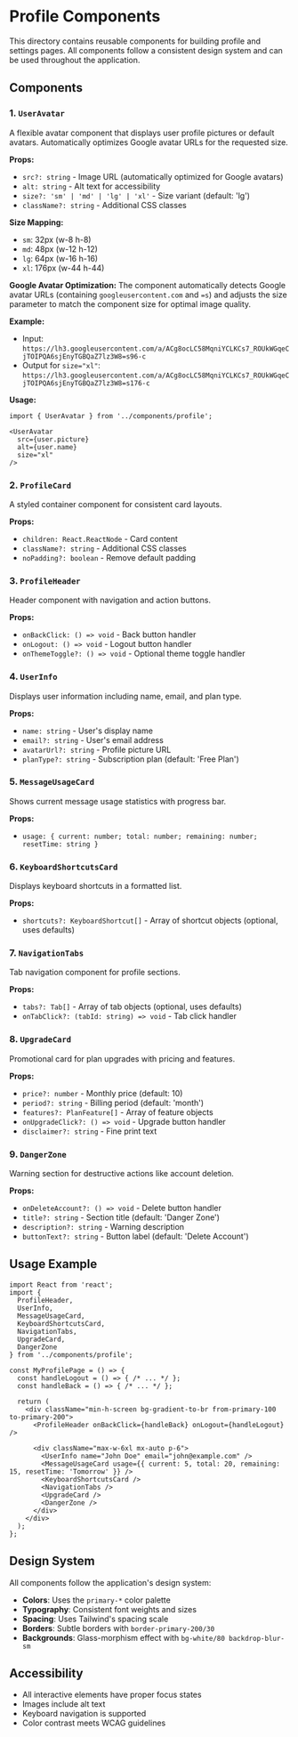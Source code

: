 # Profile Components

This directory contains reusable components for building profile and settings pages. All components follow a consistent design system and can be used throughout the application.

## Components

### 1. `UserAvatar`
A flexible avatar component that displays user profile pictures or default avatars. Automatically optimizes Google avatar URLs for the requested size.

**Props:**
- `src?: string` - Image URL (automatically optimized for Google avatars)
- `alt: string` - Alt text for accessibility
- `size?: 'sm' | 'md' | 'lg' | 'xl'` - Size variant (default: 'lg')
- `className?: string` - Additional CSS classes

**Size Mapping:**
- `sm`: 32px (w-8 h-8)
- `md`: 48px (w-12 h-12) 
- `lg`: 64px (w-16 h-16)
- `xl`: 176px (w-44 h-44)

**Google Avatar Optimization:**
The component automatically detects Google avatar URLs (containing `googleusercontent.com` and `=s`) and adjusts the size parameter to match the component size for optimal image quality.

**Example:**
- Input: `https://lh3.googleusercontent.com/a/ACg8ocLC58MqniYCLKCs7_ROUkWGqeCjTOIPQA6sjEnyTGBQaZ7lz3W8=s96-c`
- Output for `size="xl"`: `https://lh3.googleusercontent.com/a/ACg8ocLC58MqniYCLKCs7_ROUkWGqeCjTOIPQA6sjEnyTGBQaZ7lz3W8=s176-c`

**Usage:**
```tsx
import { UserAvatar } from '../components/profile';

<UserAvatar 
  src={user.picture} 
  alt={user.name} 
  size="xl" 
/>
```

### 2. `ProfileCard`
A styled container component for consistent card layouts.

**Props:**
- `children: React.ReactNode` - Card content
- `className?: string` - Additional CSS classes
- `noPadding?: boolean` - Remove default padding

### 3. `ProfileHeader`
Header component with navigation and action buttons.

**Props:**
- `onBackClick: () => void` - Back button handler
- `onLogout: () => void` - Logout button handler
- `onThemeToggle?: () => void` - Optional theme toggle handler

### 4. `UserInfo`
Displays user information including name, email, and plan type.

**Props:**
- `name: string` - User's display name
- `email?: string` - User's email address
- `avatarUrl?: string` - Profile picture URL
- `planType?: string` - Subscription plan (default: 'Free Plan')

### 5. `MessageUsageCard`
Shows current message usage statistics with progress bar.

**Props:**
- `usage: { current: number; total: number; remaining: number; resetTime: string }`

### 6. `KeyboardShortcutsCard`
Displays keyboard shortcuts in a formatted list.

**Props:**
- `shortcuts?: KeyboardShortcut[]` - Array of shortcut objects (optional, uses defaults)

### 7. `NavigationTabs`
Tab navigation component for profile sections.

**Props:**
- `tabs?: Tab[]` - Array of tab objects (optional, uses defaults)
- `onTabClick?: (tabId: string) => void` - Tab click handler

### 8. `UpgradeCard`
Promotional card for plan upgrades with pricing and features.

**Props:**
- `price?: number` - Monthly price (default: 10)
- `period?: string` - Billing period (default: 'month')
- `features?: PlanFeature[]` - Array of feature objects
- `onUpgradeClick?: () => void` - Upgrade button handler
- `disclaimer?: string` - Fine print text

### 9. `DangerZone`
Warning section for destructive actions like account deletion.

**Props:**
- `onDeleteAccount?: () => void` - Delete button handler
- `title?: string` - Section title (default: 'Danger Zone')
- `description?: string` - Warning description
- `buttonText?: string` - Button label (default: 'Delete Account')

## Usage Example

```tsx
import React from 'react';
import {
  ProfileHeader,
  UserInfo,
  MessageUsageCard,
  KeyboardShortcutsCard,
  NavigationTabs,
  UpgradeCard,
  DangerZone
} from '../components/profile';

const MyProfilePage = () => {
  const handleLogout = () => { /* ... */ };
  const handleBack = () => { /* ... */ };
  
  return (
    <div className="min-h-screen bg-gradient-to-br from-primary-100 to-primary-200">
      <ProfileHeader onBackClick={handleBack} onLogout={handleLogout} />
      
      <div className="max-w-6xl mx-auto p-6">
        <UserInfo name="John Doe" email="john@example.com" />
        <MessageUsageCard usage={{ current: 5, total: 20, remaining: 15, resetTime: 'Tomorrow' }} />
        <KeyboardShortcutsCard />
        <NavigationTabs />
        <UpgradeCard />
        <DangerZone />
      </div>
    </div>
  );
};
```

## Design System

All components follow the application's design system:
- **Colors**: Uses the `primary-*` color palette
- **Typography**: Consistent font weights and sizes
- **Spacing**: Uses Tailwind's spacing scale
- **Borders**: Subtle borders with `border-primary-200/30`
- **Backgrounds**: Glass-morphism effect with `bg-white/80 backdrop-blur-sm`

## Accessibility

- All interactive elements have proper focus states
- Images include alt text
- Keyboard navigation is supported
- Color contrast meets WCAG guidelines